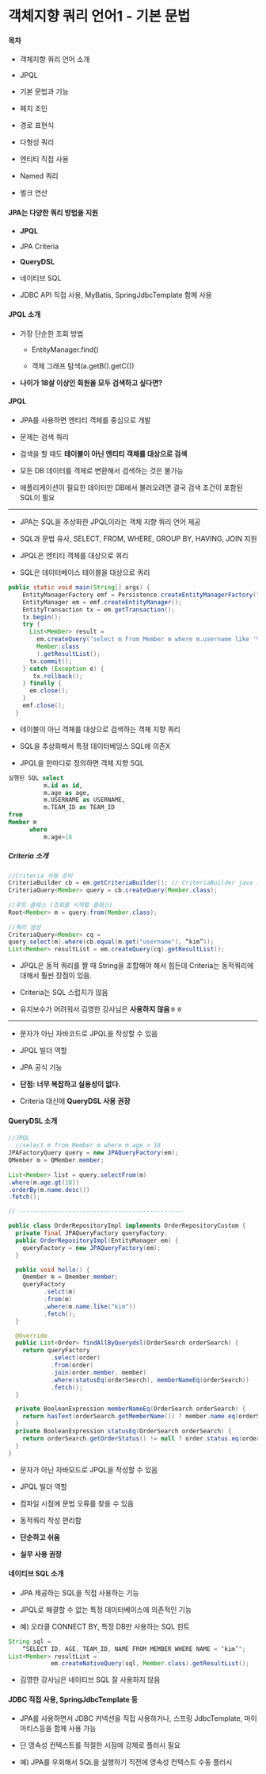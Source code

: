 # 객체지향 쿼리 언어1 - 기본 문법

#### 목차

- 객체지향 쿼리 언어 소개

- JPQL

- 기본 문법과 기능

- 페치 조인

- 경로 표현식

- 다형성 쿼리

- 엔티티 직접 사용

- Named 쿼리

- 벌크 연산

#### JPA는 다양한 쿼리 방법을 지원

- **JPQL**

- JPA Criteria

- **QueryDSL**

- 네이티브 SQL

- JDBC API 직접 사용, MyBatis, SpringJdbcTemplate 함께 사용

#### JPQL 소개

- 가장 단순한 조회 방법
  
  - EntityManager.find()
  
  - 객체 그래프 탐색(a.getB().getC())

- **나이가 18살 이상인 회원을 모두 검색하고 싶다면?**

#### JPQL

- JPA를 사용하면 엔티티 객체를 중심으로 개발

- 문제는 검색 쿼리

- 검색을 할 때도 **테이블이 아닌 엔티티 객체를 대상으로 검색**

- 모든 DB 데이터를 객체로 변환해서 검색하는 것은 불가능

- 애플리케이션이 필요한 데이터만 DB에서 불러오려면 결국 검색 조건이 포함된 SQL이 필요

---

- JPA는 SQL을 추상화한 JPQL이라는 객체 지향 쿼리 언어 제공

- SQL과 문법 유사, SELECT, FROM, WHERE, GROUP BY, HAVING, JOIN 지원

- JPQL은 엔티티 객체를 대상으로 쿼리

- SQL은 데이터베이스 테이블을 대상으로 쿼리

```java
public static void main(String[] args) {
    EntityManagerFactory emf = Persistence.createEntityManagerFactory("hello");
    EntityManager em = emf.createEntityManager();
    EntityTransaction tx = em.getTransaction();
    tx.begin();
    try {
      List<Member> result = 
        em.createQuery("select m From Member m where m.username like '%kim%'", 
        Member.class
        ).getResultList();
      tx.commit();
    } catch (Exception e) {
       tx.rollback();
    } finally {
      em.close();
    }
    emf.close();
  }
```

- 테이블이 아닌 객체를 대상으로 검색하는 객체 지향 쿼리

- SQL을 추상화해서 특정 데이터베잉스 SQL에 의존X

- JPQL을 한마디로 정의하면 객체 지향 SQL

```sql
실행된 SQL select
          m.id as id,
          m.age as age,
          m.USERNAME as USERNAME,
          m.TEAM_ID as TEAM_ID
from
Member m
      where
          m.age>18
```

##### Criteria 소개

```java
//Criteria 사용 준비 
CriteriaBuilder cb = em.getCriteriaBuilder(); // CriteriaBuilder java 표준 스펙에 있음
CriteriaQuery<Member> query = cb.createQuery(Member.class);
 
//루트 클래스 (조회를 시작할 클래스) 
Root<Member> m = query.from(Member.class);
 
//쿼리 생성 
CriteriaQuery<Member> cq =  
query.select(m).where(cb.equal(m.get("username"), “kim”)); 
List<Member> resultList = em.createQuery(cq).getResultList();
```

- JPQL은 동적 쿼리를 짤 때 String을 조합해야 해서 힘든데 Criteria는 동적쿼리에 대해서 훨씬 장점이 있음.

- Criteria는 SQL 스럽지가 않음

- 유지보수가 어려워서 김영한 강사님은 **사용하지 않음**ㅎㅎ

---

- 문자가 아닌 자바코드로 JPQL을 작성할 수 있음

- JPQL 빌더 역할

- JPA 공식 기능

- **단점: 너무 복잡하고 실용성이 없다.**

- Criteria 대신에 **QueryDSL 사용 권장**

#### QueryDSL 소개

```java
//JPQL
  //select m from Member m where m.age > 18
JPAFactoryQuery query = new JPAQueryFactory(em); 
QMember m = QMember.member;
 
List<Member> list = query.selectFrom(m) 
.where(m.age.gt(18)) 
.orderBy(m.name.desc()) 
.fetch(); 

// ----------------------------------------------

public class OrderRepositoryImpl implements OrderRepositoryCustom {
  private final JPAQueryFactory queryFactory;
  public OrderRepositoryImpl(EntityManager em) { 
    queryFactory = new JPAQueryFactory(em); 
  }

  public void hello() {
    Qmember m = Qmember.member;
    queryFactory
          .selct(m)
          .from(m)
          .where(m.name.like("kim"))
          .fetch();
  }

  @Override
  public List<Order> findAllByQuerydsl(OrderSearch orderSearch) {
    return queryFactory
            .select(order)
            .from(order)
            .join(order.member, member)
            .where(statusEq(orderSearch), memberNameEq(orderSearch))
            .fetch();
  }

  private BooleanExpression memberNameEq(OrderSearch orderSearch) {
    return hasText(orderSearch.getMemberName()) ? member.name.eq(orderSearch.getMemberName()): null
  }
  private BooleanExpression statusEq(OrderSearch orderSearch) {
    return orderSearch.getOrderStatus() != null ? order.status.eq(orderSearch.getOrderStatus()) : null
  }
}
```

- 문자가 아닌 자바모드로 JPQL을 작성할 수 있음

- JPQL 빌더 역할

- 컴파일 시점에 문법 오류를 찾을 수 있음

- 동적쿼리 작성 편리함

- **단순하고 쉬움**

- **실무 사용 권장**

#### 네이티브 SQL 소개

- JPA 제공하는 SQL을 직접 사용하는 기능

- JPQL로 해결할 수 없는 특정 데이터베이스에 의존적인 기능

- 예) 오라클 CONNECT BY, 특정 DB만 사용하는 SQL 힌트

```java
String sql =
    “SELECT ID, AGE, TEAM_ID, NAME FROM MEMBER WHERE NAME = ‘kim’";
List<Member> resultList =
            em.createNativeQuery(sql, Member.class).getResultList();
```

- 김영한 강사님은 네이티브 SQL 잘 사용하지 않음

#### JDBC 직접 사용, SpringJdbcTemplate 등

- JPA를 사용하면서 JDBC 커넥션을 직접 사용하거나, 스프링 JdbcTemplate, 마이마티스등을 함께 사용 가능

- 단 영속성 컨텍스트를 적절한 시점에 강제로 플러시 필요

- 예) JPA를 우회해서 SQL을 실행하기 직전에 영속성 컨텍스트 수동 플러시
